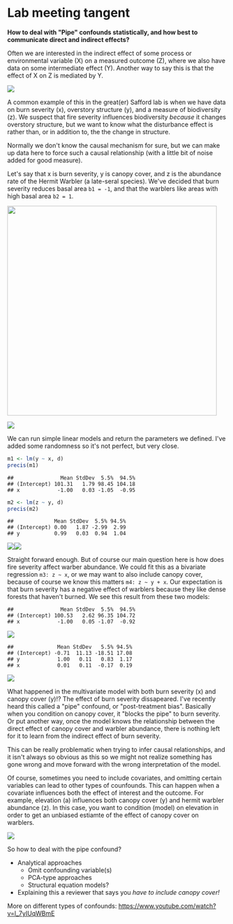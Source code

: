 Lab meeting tangent
================

**How to deal with "Pipe" confounds statistically, and how best to communicate direct and indirect effects?**

Often we are interested in the indirect effect of some process or environmental variable (X) on a measured outcome (Z), where we also have data on some intermediate effect (Y). Another way to say this is that the effect of X on Z is mediated by Y.

![](PipeConfound_files/figure-markdown_github/unnamed-chunk-1-1.png)

A common example of this in the great(er) Safford lab is when we have data on burn severity (x), overstory structure (y), and a measure of biodiversity (z). We suspect that fire severity influences biodiversity *because* it changes overstory structure, but we want to know what the disturbance effect is rather than, or in addition to, the the change in structure.

Normally we don't know the causal mechanism for sure, but we can make up data here to force such a causal relationship (with a little bit of noise added for good measure).

Let's say that x is burn severity, y is canopy cover, and z is the abundance rate of the Hermit Warbler (a late-seral species). We've decided that burn severity reduces basal area `b1 = -1`, and that the warblers like areas with high basal area `b2 = 1`.

<img src="../Images/HEWA.jpg" width="480" />

![](PipeConfound_files/figure-markdown_github/unnamed-chunk-3-1.png)

We can run simple linear models and return the parameters we defined. I've added some randomness so it's not perfect, but very close.

``` r
m1 <- lm(y ~ x, d)
precis(m1)
```

    ##               Mean StdDev  5.5%  94.5%
    ## (Intercept) 101.31   1.79 98.45 104.18
    ## x            -1.00   0.03 -1.05  -0.95

``` r
m2 <- lm(z ~ y, d)
precis(m2)
```

    ##             Mean StdDev  5.5% 94.5%
    ## (Intercept) 0.00   1.87 -2.99  2.99
    ## y           0.99   0.03  0.94  1.04

![](PipeConfound_files/figure-markdown_github/unnamed-chunk-5-1.png)![](PipeConfound_files/figure-markdown_github/unnamed-chunk-5-2.png)

Straight forward enough. But of course our main question here is how does fire severity affect warber abundance. We could fit this as a bivariate regression `m3: z ~ x`, or we may want to also include canopy cover, because of course we know this matters `m4: z ~ y + x`. Our expectation is that burn severity has a negative effect of warblers because they like dense forests that haven't burned. We see this result from these two models:

    ##               Mean StdDev  5.5%  94.5%
    ## (Intercept) 100.53   2.62 96.35 104.72
    ## x            -1.00   0.05 -1.07  -0.92

![](PipeConfound_files/figure-markdown_github/unnamed-chunk-7-1.png)

    ##              Mean StdDev   5.5% 94.5%
    ## (Intercept) -0.71  11.13 -18.51 17.08
    ## y            1.00   0.11   0.83  1.17
    ## x            0.01   0.11  -0.17  0.19

![](PipeConfound_files/figure-markdown_github/unnamed-chunk-9-1.png)

What happened in the multivariate model with both burn severity (x) and canopy cover (y)!? The effect of burn severity dissapeared. I've recently heard this called a "pipe" confound, or "post-treatment bias". Basically when you condition on canopy cover, it "blocks the pipe" to burn severity. Or put another way, once the model knows the relationship between the direct effect of canopy cover and warbler abundance, there is nothing left for it to learn from the indirect effect of burn severity.

This can be really problematic when trying to infer causal relationships, and it isn't always so obvious as this so we might not realize something has gone wrong and move forward with the wrong interpretation of the model.

Of course, sometimes you need to include covariates, and omitting certain variables can lead to other types of counfounds. This can happen when a covariate influences both the effect of interest and the outcome. For example, elevation (a) influences both canopy cover (y) and hermit warbler abundance (z). In this case, you want to condition (model) on elevation in order to get an unbiased estiamte of the effect of canopy cover on warblers.

![](PipeConfound_files/figure-markdown_github/unnamed-chunk-10-1.png)

So how to deal with the pipe confound?

-   Analytical approaches
    -   Omit confounding variable(s)
    -   PCA-type approaches
    -   Structural equation models?
-   Explaining this a reviewer that says you *have to include canopy cover!*

More on different types of confounds: <https://www.youtube.com/watch?v=l_7yIUqWBmE>
